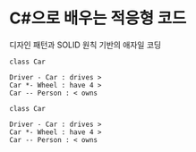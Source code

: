 # C#으로 배우는 적응형 코드

디자인 패턴과 SOLID 원칙 기반의 애자일 코딩

```
class Car

Driver - Car : drives >
Car *- Wheel : have 4 >
Car -- Person : < owns

```

```plantuml
class Car

Driver - Car : drives >
Car *- Wheel : have 4 >
Car -- Person : < owns

```